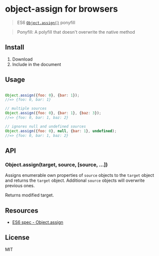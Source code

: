 # object-assign for browsers

> ES6 [`Object.assign()`](http://www.2ality.com/2014/01/object-assign.html) ponyfill

> Ponyfill: A polyfill that doesn't overwrite the native method


## Install
1. Download 
2. Include in the document


## Usage

```js

Object.assign({foo: 0}, {bar: 1});
//=> {foo: 0, bar: 1}

// multiple sources
Object.assign({foo: 0}, {bar: 1}, {baz: 3});
//=> {foo: 0, bar: 1, baz: 2}

// ignores null and undefined sources
Object.assign({foo: 0}, null, {bar: 1}, undefined);
//=> {foo: 0, bar: 1, baz: 2}
```


## API

### Object.assign(target, source, [source, ...])

Assigns enumerable own properties of `source` objects to the `target` object and returns the `target` object. 
Additional `source` objects will overwrite previous ones.

Returns modified target.

## Resources

- [ES6 spec - Object.assign](https://people.mozilla.org/~jorendorff/es6-draft.html#sec-object.assign)


## License

MIT
